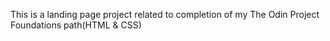 This is a landing page project related to completion of my The Odin Project Foundations path(HTML & CSS)
